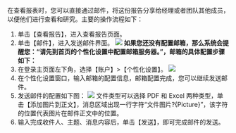 在查看报表时，您可以直接通过邮件，将这份报告分享给经理或者团队其他成员，以便他们进行查看和研究。主要的操作流程如下：
1. 单击【查看报告】，进入查看报告页面。
2. 单击【邮件】，进入发送邮件界面。
![](https://main.qcloudimg.com/raw/3a0acdbb6023006924135fe3ccfe0e11.png)
 **如果您还没有配置邮箱，那么系统会提醒您：“请先到首页的个性化设置中配置邮箱服务器。”，邮箱的具体配置步骤如下：**
 1. 在登录主页面左下角，选择【账户】>【个性化设置】。
 ![](https://main.qcloudimg.com/raw/0c86b77cf29d418860ef256d705d2e17.png)
 2. 在个性化设置窗口，输入邮箱的配置信息，邮箱配置完成，您可以继续发送邮件。
3. 发送邮件的配置如下图：
![](https://main.qcloudimg.com/raw/6842ff12e7917b28bf1bc5dfb2c94de5.png)
文件类型可以选择 PDF 和 Excel 两种类型，单击【添加图片到正文】，消息区域出现一行字符“文件图片?{Picture}”，该字符的位置代表图片在邮件正文中的位置。
4. 输入完成收件人、主题、消息内容后，单击【发送】，即可完成邮件的发送。
